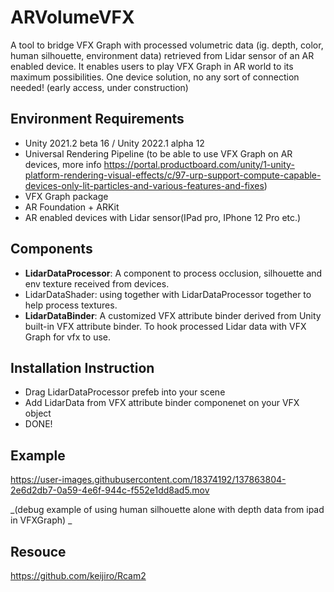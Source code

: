 # ARVolumeVFX
 A tool to bridge VFX Graph with processed volumetric data (ig. depth, color, human silhouette, environment data) retrieved from Lidar sensor of an AR enabled device. It enables users to play VFX Graph in AR world to its maximum possibilities.
One device solution, no any sort of connection needed! (early access, under construction) 
 
## Environment Requirements
   - Unity 2021.2 beta 16 / Unity 2022.1 alpha 12
   - Universal Rendering Pipeline (to be able to use VFX Graph on AR devices, more info https://portal.productboard.com/unity/1-unity-platform-rendering-visual-effects/c/97-urp-support-compute-capable-devices-only-lit-particles-and-various-features-and-fixes) 
   - VFX Graph package
   - AR Foundation + ARKit
   - AR enabled devices with Lidar sensor(IPad pro, IPhone 12 Pro etc.)

## Components
   - **LidarDataProcessor**: A component to process occlusion, silhouette and env texture received from devices.
   - LidarDataShader: using together with LidarDataProcessor together to help process textures.
   - **LidarDataBinder**: A customized VFX attribute binder derived from Unity built-in VFX attribute binder. To hook processed Lidar data with VFX Graph for vfx to use.

## Installation Instruction
   - Drag LidarDataProcessor prefeb into your scene
   - Add LidarData from VFX attribute binder componenet on your VFX object
   - DONE! 
   
## Example
https://user-images.githubusercontent.com/18374192/137863804-2e6d2db7-0a59-4e6f-944c-f552e1dd8ad5.mov

_(debug example of using human silhouette alone with depth data from ipad in VFXGraph)
_

## Resouce
   https://github.com/keijiro/Rcam2
